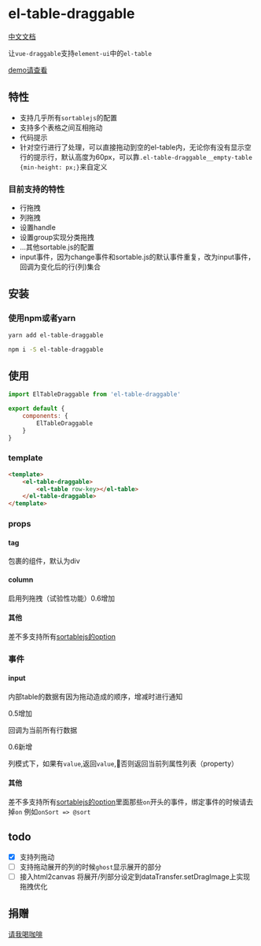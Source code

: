 # el-table-draggable

[中文文档]('./README-ZH.md')

让`vue-draggable`支持`element-ui`中的`el-table`

[demo请查看](https://www.mizuka.top/el-table-draggable/)

## 特性

- 支持几乎所有`sortablejs`的配置
- 支持多个表格之间互相拖动
- 代码提示
- 针对空行进行了处理，可以直接拖动到空的el-table内，无论你有没有显示空行的提示行，默认高度为60px，可以靠`.el-table-draggable__empty-table {min-height: px;}`来自定义

### 目前支持的特性
* 行拖拽
* 列拖拽
* 设置handle
* 设置group实现分类拖拽
* ...其他sortable.js的配置
* input事件，因为change事件和sortable.js的默认事件重复，改为input事件，回调为变化后的行(列)集合

## 安装

### 使用npm或者yarn

```bash
yarn add el-table-draggable

npm i -S el-table-draggable
```

## 使用

```js
import ElTableDraggable from 'el-table-draggable'

export default {
    components: {
        ElTableDraggable
    }
}
```

### template

```html
<template>
    <el-table-draggable>
        <el-table row-key></el-table>
    </el-table-draggable>
</template>
```

### props

#### tag

包裹的组件，默认为div

#### column

启用列拖拽（试验性功能）0.6增加

#### 其他

差不多支持所有[sortablejs的option](https://github.com/SortableJS/Sortable#options)

### 事件

#### input

内部table的数据有因为拖动造成的顺序，增减时进行通知

0.5增加

回调为当前所有行数据

0.6新增

列模式下，如果有`value`,返回`value`,否则返回当前列属性列表（property）

#### 其他

差不多支持所有[sortablejs的option](https://github.com/SortableJS/Sortable#options)里面那些`on`开头的事件，绑定事件的时候请去掉`on` 例如`onSort => @sort`

## todo

- [x] 支持列拖动  
- [ ] 支持拖动展开的列的时候`ghost`显示展开的部分
- [ ] 接入html2canvas 将展开/列部分设定到dataTransfer.setDragImage上实现拖拽优化

## 捐赠

[请我喝咖啡](https://buymeacoffee.com/mizukawu)
